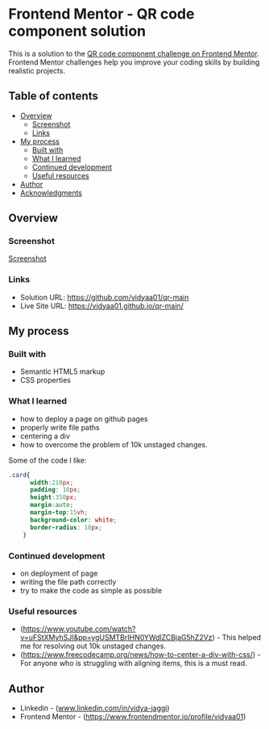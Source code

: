 # Frontend Mentor - QR code component solution

This is a solution to the [QR code component challenge on Frontend Mentor](https://www.frontendmentor.io/challenges/qr-code-component-iux_sIO_H). Frontend Mentor challenges help you improve your coding skills by building realistic projects. 

## Table of contents

- [Overview](#overview)
  - [Screenshot](#screenshot)
  - [Links](#links)
- [My process](#my-process)
  - [Built with](#built-with)
  - [What I learned](#what-i-learned)
  - [Continued development](#continued-development)
  - [Useful resources](#useful-resources)
- [Author](#author)
- [Acknowledgments](#acknowledgments)


## Overview

### Screenshot
[Screenshot](Screenshot_23-8-2024_19476_vidyaa01.github.io.jpeg)



### Links

- Solution URL: https://github.com/vidyaa01/qr-main
- Live Site URL: https://vidyaa01.github.io/qr-main/

## My process

### Built with

- Semantic HTML5 markup
- CSS  properties


### What I learned

- how to deploy a page on github pages
- properly write file paths
- centering a div
- how to overcome the problem of 10k unstaged changes.


Some of the code I like:
```css
.card{
      width:210px;
      padding: 10px;
      height:350px;
      margin:auto;
      margin-top:15vh;
      background-color: white;
      border-radius: 10px; 
    }
```

### Continued development

- on deployment of page
- writing the file path correctly
- try to make the code as simple as possible


### Useful resources

- (https://www.youtube.com/watch?v=uFStXMyhSJI&pp=ygUSMTBrIHN0YWdlZCBjaG5hZ2Vz) - This helped me for resolving out 10k unstaged changes.
- (https://www.freecodecamp.org/news/how-to-center-a-div-with-css/) - For anyone who is struggling with aligning items, this is a must read. 


## Author

- Linkedin - (www.linkedin.com/in/vidya-jaggi)
- Frontend Mentor - (https://www.frontendmentor.io/profile/vidyaa01)


